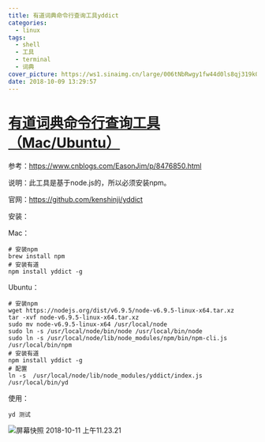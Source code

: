 ```yaml
---
title: 有道词典命令行查询工具yddict
categories:
  - linux
tags:
  - shell
  - 工具
  - terminal
  - 词典
cover_picture: https://ws1.sinaimg.cn/large/006tNbRwgy1fw44d0ls8qj319k0iytc5.jpg
date: 2018-10-09 13:29:57
---
```


# [ 有道词典命令行查询工具（Mac/Ubuntu）](https://www.cnblogs.com/EasonJim/p/8476850.html)

参考：https://www.cnblogs.com/EasonJim/p/8476850.html

说明：此工具是基于node.js的，所以必须安装npm。

官网：<https://github.com/kenshinji/yddict>

安装：

Mac：

```shell
# 安装npm
brew install npm
# 安装有道
npm install yddict -g
```

Ubuntu：

```shell
# 安装npm
wget https://nodejs.org/dist/v6.9.5/node-v6.9.5-linux-x64.tar.xz
tar -xvf node-v6.9.5-linux-x64.tar.xz
sudo mv node-v6.9.5-linux-x64 /usr/local/node
sudo ln -s /usr/local/node/bin/node /usr/local/bin/node
sudo ln -s /usr/local/node/lib/node_modules/npm/bin/npm-cli.js /usr/local/bin/npm
# 安装有道
npm install yddict -g
# 配置
ln -s  /usr/local/node/lib/node_modules/yddict/index.js /usr/local/bin/yd
```

使用：

```shell
yd 测试
```

![屏幕快照 2018-10-11 上午11.23.21](https://ws1.sinaimg.cn/large/006tNbRwgy1fw44d0ls8qj319k0iytc5.jpg)